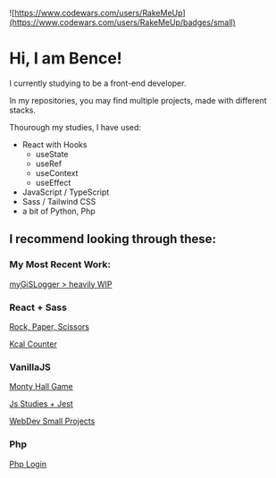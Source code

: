 ![https://www.codewars.com/users/RakeMeUp](https://www.codewars.com/users/RakeMeUp/badges/small)

# Hi, I am Bence!

I currently studying to be a front-end developer.

In my repositories, you may find multiple projects, made with different stacks.

Thourough my studies, I have used:
- React with Hooks
  - useState
  - useRef
  - useContext
  - useEffect
- JavaScript / TypeScript
- Sass / Tailwind CSS
- a bit of Python, Php

## I recommend looking through these:

### My Most Recent Work:
  [myGiSLogger  > heavily WIP](https://github.com/RakeMeUp/myGISLogger)

### React + Sass

  [Rock, Paper, Scissors](https://github.com/RakeMeUp/RoPaSci)

  [Kcal Counter](https://github.com/RakeMeUp/Kcal-Counter)
 
### VanillaJS

  [Monty Hall Game](https://github.com/RakeMeUp/MontyHall)

  [Js Studies + Jest](https://github.com/RakeMeUp/JS-exercises)

  [WebDev Small Projects](https://github.com/RakeMeUp/WebDevProjects)

### Php
  [Php Login](https://github.com/RakeMeUp/php-login)
